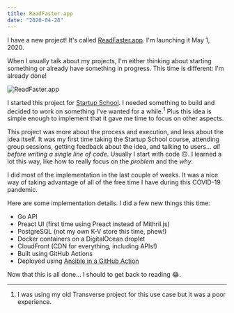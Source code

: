 ```yaml
---
title: ReadFaster.app
date: "2020-04-28"
---
```


I have a new project! It's called [ReadFaster.app](https://www.readfaster.app). I'm launching it May 1, 2020.

When I usually talk about my projects, I'm either thinking about starting something or already have something in progress. This time is different: I'm already done!

![ReadFaster.app](/img/2020/rfa.png)

I started this project for [Startup School](https://www.startupschool.org/companies/readfasterapp). I needed something to build and decided to work on something I've wanted for a while.<sup>1</sup> Plus this idea is simple enough to implement that it gave me time to focus on other aspects.

This project was more about the process and execution, and less about the idea itself. It was my first time taking the Startup School course, attending group sessions, getting feedback about the idea, and talking to users... _all before writing a single line of code._ Usually I start with code 🙃. I learned a lot this way, like how to really focus on the _problem_ and the _why_.

I did most of the implementation in the last couple of weeks. It was a nice way of taking advantage of all of the free time I have during this COVID-19 pandemic.

Here are some implementation details. I did a few new things this time:

* Go API
* Preact UI (first time using Preact instead of Mithril.js)
* PostgreSQL (not my own K-V store this time, phew!)
* Docker containers on a DigitalOcean droplet
* CloudFront (CDN for everything, including APIs!)
* Built using GitHub Actions
* Deployed using [Ansible in a GitHub Action](/2019/10/using-ansible-with-github-actions/)

Now that this is all done... I should to get back to reading 😂.

---

1. I was using my old Transverse project for this use case but it was a poor experience.

<!--more-->
